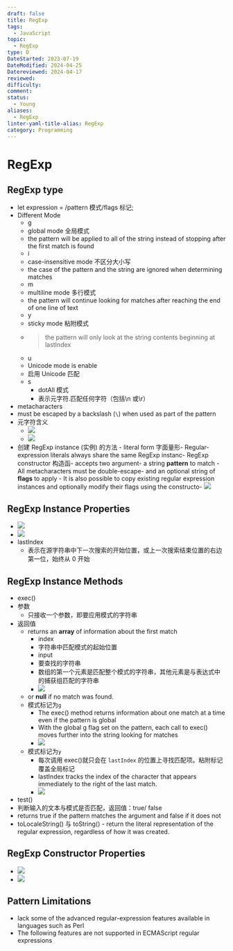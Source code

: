 ```yaml
---
draft: false
title: RegExp
tags:
  - JavaScript
topic:
  - RegExp
type: D
DateStarted: 2023-07-19
DateModified: 2024-04-25
Datereviewed: 2024-04-17
reviewed: 
difficulty: 
comment: 
status:
  - Young
aliases:
  - RegExp
linter-yaml-title-alias: RegExp
category: Programming
---
```


# RegExp

## RegExp type

- let expression = /pattern 模式/flags 标记;
- Different Mode
  - g
  - global mode 全局模式
  - the pattern will be applied to all of the string instead of stopping after the first match is found
  - i
  - case-insensitive mode 不区分大小写
  - the case of the pattern and the string are ignored when determining matches
  - m
  - multiline mode 多行模式
  - the pattern will continue looking for matches after reaching the end of one line of text
  - y
  - sticky mode 粘附模式
  - > the pattern will only look at the string contents beginning at lastIndex
  - u
  - Unicode mode is enable
  - 启用 Unicode 匹配
  - s
    - dotAll 模式
    - 表示元字符.匹配任何字符（包括\n 或\r）
- metacharacters
- must be escaped by a backslash (`\`) when used as part of the pattern
- 元字符含义
  - ![](https://cdn.jsdelivr.net/gh/jenniferwonder/bimg/programming/C05BasicReferenceTypes-8-x67-y438.png)
  - ![](https://cdn.jsdelivr.net/gh/jenniferwonder/bimg/programming/Paste-image-1690779496589image.png)
- 创建 RegExp instance (实例) 的方法 - literal form 字面量形- Regular-expression literals always share the same RegExp instanc- RegExp constructor 构造函- accepts two argument- a string **pattern** to match - All metacharacters must be double-escape- and an optional string of **flags** to apply - It is also possible to copy existing regular expression instances and optionally modify their flags using the constructo- ![](https://cdn.jsdelivr.net/gh/jenniferwonder/bimg/programming/C05BasicReferenceTypes-9-x92-y69.png)
<!--SR:!2023-08-20,8,250!2023-08-24,12,250-->

## RegExp Instance Properties

- ![](https://cdn.jsdelivr.net/gh/jenniferwonder/bimg/programming/Paste-image-1690781179401image.png)
- ![](https://cdn.jsdelivr.net/gh/jenniferwonder/bimg/programming/C05BasicReferenceTypes-10-x65-y213.png)
- lastIndex
  - 表示在源字符串中下一次搜索的开始位置，或上一次搜索结束位置的右边第一位，始终从 0 开始

## RegExp Instance Methods

- exec()
- 参数
  - 只接收一个参数，即要应用模式的字符串
- 返回值
  - returns an **array** of information about the first match
    - index
    - 字符串中匹配模式的起始位置
    - input
    - 要查找的字符串
    - 数组的第一个元素是匹配整个模式的字符串，其他元素是与表达式中的捕获组匹配的字符串
    - ![](https://cdn.jsdelivr.net/gh/jenniferwonder/bimg/programming/Paste-image-1690782053073image.png)
  - or **null** if no match was found.
  - 模式标记为`g`
    - The exec() method returns information about one match at a time even if the pattern is global
    - With the global g flag set on the pattern, each call to exec() moves further into the string looking for matches
    - ![](https://cdn.jsdelivr.net/gh/jenniferwonder/bimg/programming/Paste-image-1690782124256image.png)
  - 模式标记为`y`
    - 每次调用 exec()就只会在 `lastIndex` 的位置上寻找匹配项。粘附标记覆盖全局标记
    - lastIndex tracks the index of the character that appears immediately to the right of the last match.
    - ![](https://cdn.jsdelivr.net/gh/jenniferwonder/bimg/programming/Paste-image-1690782407110image.png)
- test()
- 判断输入的文本与模式是否匹配，返回值：true/ false
- returns true if the pattern matches the argument and false if it does not
- toLocaleString() 与 toString() - return the literal representation of the regular expression, regardless of how it was created.
<!--SR:!2023-08-23,11,250!2023-08-21,9,250-->

## RegExp Constructor Properties

- ![](https://cdn.jsdelivr.net/gh/jenniferwonder/bimg/programming/C05BasicReferenceTypes-13-x84-y22.png)
- ![](https://cdn.jsdelivr.net/gh/jenniferwonder/bimg/programming/C05BasicReferenceTypes-14-x67-y271.png)

## Pattern Limitations

- lack some of the advanced regular-expression features available in languages such as Perl
- The following features are not supported in ECMAScript regular expressions
